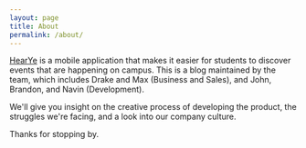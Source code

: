 ```yaml
---
layout: page
title: About
permalink: /about/
---
```


[HearYe](http://www.hearye.io) is a mobile application that makes it easier for students to discover events that are happening on campus. This is a blog maintained by the team, which includes Drake and Max (Business and Sales), and John, Brandon, and Navin (Development).

We'll give you insight on the creative process of developing the product, the struggles we're facing, and a look into our company culture.

Thanks for stopping by.